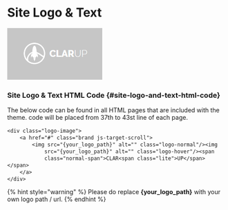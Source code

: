 # Site Logo & Text

![](.gitbook/assets/site-logo.png)

### Site Logo & Text HTML Code {#site-logo-and-text-html-code}

 The below code can be found in all HTML pages that are included with the theme. code will be placed from 37th to 43st line of each page.

```markup
<div class="logo-image">
    <a href="#" class="brand js-target-scroll">
        <img src="{your_logo_path}" alt="" class="logo-normal"/><img
            src="{your_logo_path}" alt="" class="logo-hover"/><span
            class="normal-span">CLAR<span class="lite">UP</span></span>
    </a>
</div>
```

{% hint style="warning" %}
Please do replace **{your\_logo\_path}** with your own logo path / url.
{% endhint %}

